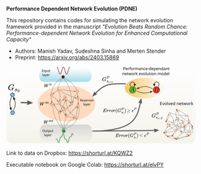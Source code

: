 **Performance Dependent Network Evolution (PDNE)**


This repository contains codes for simulating the network evolution framework provided in the manuscript 
*"Evolution Beats Random Chance: Performance-dependent Network Evolution for Enhanced Computational Capacity"*
- Authors: Manish Yadav, Sudeshna Sinha and Merten Stender
- Preprint: https://arxiv.org/abs/2403.15869

<p align="center">
<img src="https://github.com/maneesh51/PDNE/blob/main/Fig1.png">
</p>


Link to data on Dropbox: https://shorturl.at/KQWZ2

Executable notebook on Google Colab: https://shorturl.at/elvPY
